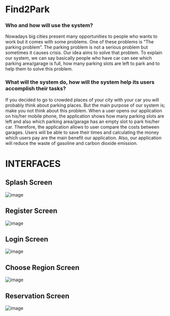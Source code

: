 # Find2Park
### Who and how will use the system?
Nowadays big cities present many opportunities to people who wants to work but it comes with
some problems. One of these problems is “The parking problem”. The parking problem is not
a serious problem but sometimes it causes crisis. Our idea aims to solve that problem. To
explain our system, we can say basically people who have car can see which parking
area/garage is full, how many parking slots are left to park and to help them to solve this
problem.
### What will the system do, how will the system help its users accomplish their tasks?
If you decided to go to crowded places of your city with your car you will probably think about
parking places. But the main purpose of our system is; make you not think about this problem.
When a user opens our application on his/her mobile phone, the application shows how many
parking slots are left and also which parking area/garage has an empty slot to park his/her car.
Therefore, the application allows to user compare the costs between garages. Users will be able
to save their times and calculating the money which users pay are the main benefit our
application. Also, our application will reduce the waste of gasoline and carbon dioxide
emission.
# INTERFACES

## Splash Screen
![image](https://user-images.githubusercontent.com/68864968/154148868-e3eafe51-c1e2-4e04-9bef-ac78711663cc.png)
## Register Screen
![image](https://user-images.githubusercontent.com/68864968/154148679-53a4b1b1-b85c-49c8-ae2c-2e16b22b559b.png)
## Login Screen
![image](https://user-images.githubusercontent.com/68864968/154148748-5655e006-45d9-4b03-8eda-796c86351200.png)
## Choose Region Screen
![image](https://user-images.githubusercontent.com/68864968/154148798-332c21d2-19c7-4dad-b7fc-0752fe63aa78.png)
## Reservation Screen
![image](https://user-images.githubusercontent.com/68864968/154148826-0b42b731-819a-4818-87b5-1b678b63cc30.png)
